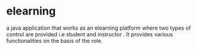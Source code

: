 # elearning
a java application that works as an elearning platform where two types of control are provided i.e student and instructor . It provides various functionalities on the basis of the role.
